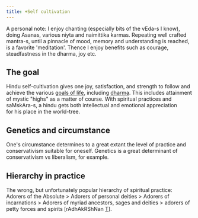 ```yaml
---
title: +Self cultivation
---
```


A personal note: I enjoy chanting (especially bits of the vEda-s I know), doing Asanas, various niyta and naimittika karmas. Repeating well crafted mantra-s, until a pinnacle of mood, memory and understanding is reached, is a favorite 'meditation'. Thence I enjoy benefits such as courage, steadfastness in the dharma, joy etc.

## The goal

Hindu self-cultivation gives one joy, satisfaction, and strength to follow and achieve the various [goals of life](../../tattvam/puruShArtha/), including [dharma](../../social-cultivation/dharma/). This includes attainment of mystic "highs" as a matter of course. With spiritual practices and saMskAra-s, a hindu gets both intellectual and emotional appreciation for his place in the world-tree.

## Genetics and circumstance
One's circumstance determines to a great extant the level of practice and conservativism suitable for oneself. Genetics is a great determinant of conservativism vs liberalism, for example.

## Hierarchy in practice
The wrong, but unfortunately popular hierarchy of spiritual practice: Adorers of the Absolute > Adorers of personal deities > Adorers of incarnations > Adorers of myriad ancestors, sages and deities > adorers of petty forces and spirits \[rAdhAkRShNan [T](https://twitter.com/blog_supplement/status/640585969859694592)\].
